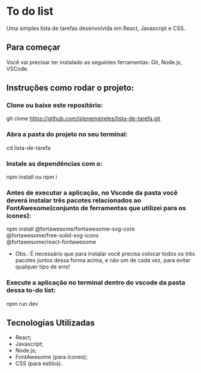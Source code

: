 # To do list
Uma simples lista de tarefas desenvolvida em React, Javascript e CSS.

## Para começar
Você vai precisar ter instalado as seguintes ferramentas: Git, Node.js, VSCode.

## Instruções como rodar o projeto:
### Clone ou baixe este repositório:
git clone https://github.com/islenemeireles/lista-de-tarefa.git

### Abra a pasta do projeto no seu terminal:
cd lista-de-tarefa

### Instale as dependências com o:
npm install ou npm i

### Antes de executar a aplicação, no Vscode da pasta você deverá instalar três pacotes relacionados ao FontAwesome(conjunto de ferramentas que utilizei para os ícones):
npm install @fortawesome/fontawesome-svg-core \
@fortawesome/free-solid-svg-icons \
@fortawesome/react-fontawesome

* Obs.: É necessário que para instalar você precisa colocar todos os três pacotes juntos dessa forma acima, e não um de cada vez, para evitar qualquer tipo de erro!

### Execute a aplicação no terminal dentro do vscode da pasta dessa to-do list:
npm run dev

## Tecnologias Utilizadas
- React;
- Javascript;
- Node.js;
- FontAwesome (para ícones);
- CSS (para estilos).
